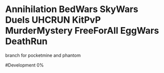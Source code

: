 # Annihilation BedWars SkyWars Duels UHCRUN KitPvP MurderMystery FreeForAll EggWars DeathRun
branch for pocketmine and phantom

#Development
0%
